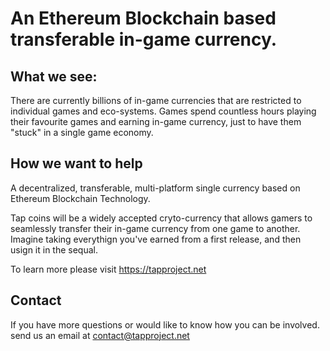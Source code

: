 # An Ethereum Blockchain based transferable in-game currency. #

## What we see: ##

There are currently billions of in-game currencies that are restricted to individual games and eco-systems. Games spend countless hours playing their favourite games and earning in-game currency, just to have them "stuck" in a single game economy.

## How we want to help ##

A decentralized, transferable, multi-platform single currency based on Ethereum Blockchain Technology.

Tap coins will be a widely accepted cryto-currency that allows gamers to seamlessly transfer their in-game currency from one game to another. Imagine taking everythign you've earned from a first release, and then usign it in the sequal.

To learn more please visit https://tapproject.net

## Contact ##
If you have more questions or would like to know how you can be involved. send us an email at contact@tapproject.net
